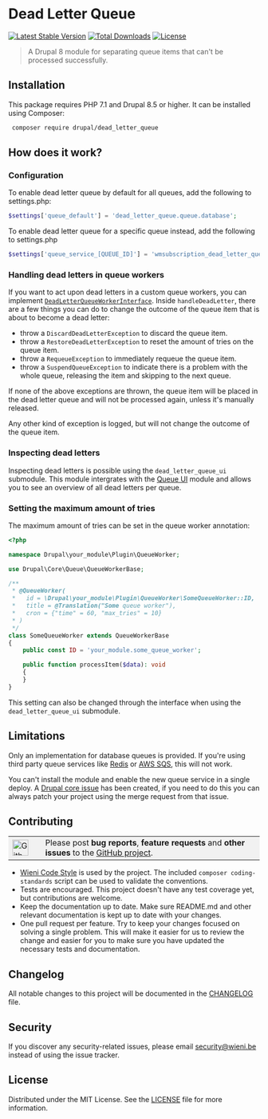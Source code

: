 Dead Letter Queue
======================

[![Latest Stable Version](https://poser.pugx.org/wieni/dead_letter_queue/v/stable)](https://packagist.org/packages/wieni/dead_letter_queue)
[![Total Downloads](https://poser.pugx.org/wieni/dead_letter_queue/downloads)](https://packagist.org/packages/wieni/dead_letter_queue)
[![License](https://poser.pugx.org/wieni/dead_letter_queue/license)](https://packagist.org/packages/wieni/dead_letter_queue)

> A Drupal 8 module for separating queue items that can't be processed successfully.

## Installation
This package requires PHP 7.1 and Drupal 8.5 or higher. It can be installed using Composer:

```bash
 composer require drupal/dead_letter_queue
```

## How does it work?
### Configuration
To enable dead letter queue by default for all queues, add the following to settings.php:
```php
$settings['queue_default'] = 'dead_letter_queue.queue.database';
```

To enable dead letter queue for a specific queue instead, add the following to settings.php
```php
$settings['queue_service_[QUEUE_ID]'] = 'wmsubscription_dead_letter_queue.queue.database';
```

### Handling dead letters in queue workers
If you want to act upon dead letters in a custom queue workers, you can implement
[`DeadLetterQueueWorkerInterface`](src/Queue/DeadLetterQueueWorkerInterface.php). Inside `handleDeadLetter`, there are
a few things you can do to change the outcome of the queue item that is about to become a dead letter:
- throw a `DiscardDeadLetterException` to discard the queue item.
- throw a `RestoreDeadLetterException` to reset the amount of tries on the queue item.
- throw a `RequeueException` to immediately requeue the queue item.
- throw a `SuspendQueueException` to indicate there is a problem with the whole queue,
  releasing the item and skipping to the next queue.

If none of the above exceptions are thrown, the queue item will be placed in the dead letter queue and will not be processed again,
unless it's manually released.

Any other kind of exception is logged, but will not change the outcome of the queue item.

### Inspecting dead letters
Inspecting dead letters is possible using the `dead_letter_queue_ui` submodule. This module intergrates with the [Queue UI](https://www.drupal.org/project/queue_ui) module and allows you to see an overview of all dead letters per queue.

### Setting the maximum amount of tries
The maximum amount of tries can be set in the queue worker annotation:

```php
<?php

namespace Drupal\your_module\Plugin\QueueWorker;

use Drupal\Core\Queue\QueueWorkerBase;

/**
 * @QueueWorker(
 *   id = \Drupal\your_module\Plugin\QueueWorker\SomeQueueWorker::ID,
 *   title = @Translation("Some queue worker"),
 *   cron = {"time" = 60, "max_tries" = 10}
 * )
 */
class SomeQueueWorker extends QueueWorkerBase
{
    public const ID = 'your_module.some_queue_worker';

    public function processItem($data): void
    {
    }
}
```

This setting can also be changed through the interface when using the `dead_letter_queue_ui` submodule.

## Limitations
Only an implementation for database queues is provided. If you're using third party queue services like
[Redis](https://www.drupal.org/project/redis) or [AWS SQS](https://www.drupal.org/project/aws_sqs), this will not work.

You can't install the module and enable the new queue service in a single deploy. A
[Drupal core issue](https://www.drupal.org/project/drupal/issues/3208556) has been created, if you need to do this you
can always patch your project using the merge request from that issue.

## Contributing
<table bgcolor="#f1f1f1">
<tbody><tr>
<td width="50">
<img src="https://www.drupal.org/files/ghmark-coi.png" width="32" height="32" alt="Github">
</td>
<td>
Please post <strong>bug reports</strong>, <strong>feature requests</strong> and <strong>other issues</strong> to the <a href="https://github.com/wieni/dead_letter_queue" rel="nofollow">GitHub project</a>.
</td>
</tr>
</tbody></table>

- [Wieni Code Style](https://github.com/wieni/wmcodestyle) is used by the project. The included `composer coding-standards` script can be used to validate the conventions.
- Tests are encouraged. This project doesn't have any test coverage yet, but contributions are welcome.
- Keep the documentation up to date. Make sure README.md and other relevant documentation is kept up to date with your changes.
- One pull request per feature. Try to keep your changes focused on solving a single problem. This will make it easier for us to review the change and easier for you to make sure you have updated the necessary tests and documentation.

## Changelog
All notable changes to this project will be documented in the
[CHANGELOG](CHANGELOG.md) file.

## Security
If you discover any security-related issues, please email
[security@wieni.be](mailto:security@wieni.be) instead of using the issue
tracker.

## License
Distributed under the MIT License. See the [LICENSE](LICENSE.md) file
for more information.
